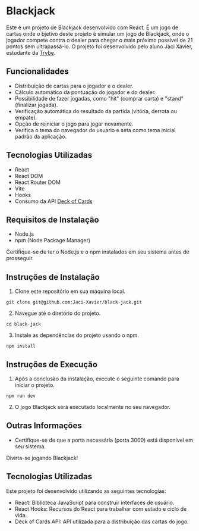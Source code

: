 # Blackjack

Este é um projeto de Blackjack desenvolvido com React. É um jogo de cartas onde o bjetivo deste projeto é simular um jogo de Blackjack, onde o jogador compete contra o dealer para chegar o mais próximo possível de 21 pontos sem ultrapassá-lo. O projeto foi desenvolvido pelo aluno Jaci Xavier, estudante da [Trybe](https://www.betrybe.com/).

## Funcionalidades

- Distribuição de cartas para o jogador e o dealer.
- Cálculo automático da pontuação do jogador e do dealer.
- Possibilidade de fazer jogadas, como "hit" (comprar carta) e "stand" (finalizar jogada).
- Verificação automática do resultado da partida (vitória, derrota ou empate).
- Opção de reiniciar o jogo para jogar novamente.
- Verifica o tema do navegador do usuario e seta como tema inicial padrão da aplicação.

## Tecnologias Utilizadas

- React
- React DOM
- React Router DOM
- Vite
- Hooks
- Consumo da API [Deck of Cards](https://deckofcardsapi.com/)

## Requisitos de Instalação

- Node.js
- npm (Node Package Manager)

Certifique-se de ter o Node.js e o npm instalados em seu sistema antes de prosseguir.

## Instruções de Instalação

1. Clone este repositório em sua máquina local.

`git clone git@github.com:Jaci-Xavier/black-jack.git`


2. Navegue até o diretório do projeto.

`cd black-jack`


3. Instale as dependências do projeto usando o npm.

`npm install`


## Instruções de Execução

1. Após a conclusão da instalação, execute o seguinte comando para iniciar o projeto.

`npm run dev`


2. O jogo Blackjack será executado localmente no seu navegador.

## Outras Informações

- Certifique-se de que a porta necessária (porta 3000) está disponível em seu sistema.


Divirta-se jogando Blackjack!









## Tecnologias Utilizadas

Este projeto foi desenvolvido utilizando as seguintes tecnologias:

- React: Biblioteca JavaScript para construir interfaces de usuário.
- React Hooks: Recursos do React para trabalhar com estado e ciclo de vida.
- Deck of Cards API: API utilizada para a distribuição das cartas do jogo.
